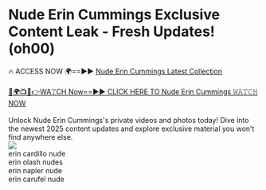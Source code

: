 # Nude Erin Cummings Exclusive Content Leak - Fresh Updates! (oh00)

🔥 ACCESS NOW 🌍==►► <a href="https://tinyurl.com/2mz8nhtm" rel="nofollow">Nude Erin Cummings Latest Collection</a>
<br><br>
[🔴🌍📺📱👉WA𝚃CH Now==►► CLICK HERE TO Nude Erin Cummings 𝚆𝙰𝚃𝙲𝙷 NOW](https://tinyurl.com/2mz8nhtm)
<br><br>
Unlock Nude Erin Cummings's private videos and photos today! Dive into the newest 2025 content updates and explore exclusive material you won’t find anywhere else.
<br>
<a href="https://tinyurl.com/2mz8nhtm" rel="nofollow" data-target="animated-image.originalLink"><img src="https://camo.githubusercontent.com/8a4f000d20f83aca3bf7ec5f350d767afa0574a8a352519fd8cfa583a6f93a33/68747470733a2f2f692e696d6775722e636f6d2f644a486b345a712e676966" data-canonical-src="https://i.imgur.com/dJHk4Zq.gif" style="max-width: 100%; display: inline-block;" data-target="animated-image.originalImage"></a>
<br>
erin cardillo nude<br>
erin olash nudes<br>
erin napier nude<br>
erin carufel nude